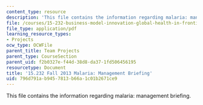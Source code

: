 ```yaml
---
content_type: resource
description: 'This file contains the information regarding malaria: management briefing.'
file: /courses/15-232-business-model-innovation-global-health-in-frontier-markets-fall-2013/796d791ab9457813b66a1c01b2671ce9_MIT15_232F13_a1_malaria_3.pdf
file_type: application/pdf
learning_resource_types:
- Projects
ocw_type: OCWFile
parent_title: Team Projects
parent_type: CourseSection
parent_uid: f2b0327e-f44d-38d8-da37-1fd506456195
resourcetype: Document
title: '15.232 Fall 2013 Malaria: Management Briefing'
uid: 796d791a-b945-7813-b66a-1c01b2671ce9
---
```

This file contains the information regarding malaria: management briefing.

